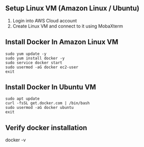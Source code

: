 ## Setup Linux VM (Amazon Linux / Ubuntu)

1) Login into AWS Cloud account
2) Create Linux VM and connect to it using MobaXterm

## Install Docker In Amazon Linux VM

```
sudo yum update -y 
sudo yum install docker -y
sudo service docker start
sudo usermod -aG docker ec2-user
exit
```
## Install Docker In Ubuntu VM

```
sudo apt update
curl -fsSL get.docker.com | /bin/bash
sudo usermod -aG docker ubuntu 
exit
```

## Verify docker installation
docker -v
